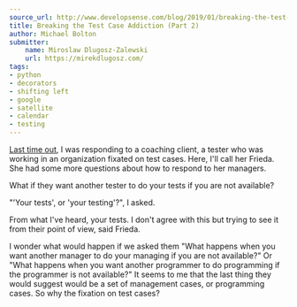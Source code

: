 ```yaml
---
source_url: http://www.developsense.com/blog/2019/01/breaking-the-test-case-addiction-part-2/
title: Breaking the Test Case Addiction (Part 2)
author: Michael Bolton
submitter:
    name: Miroslaw Dlugosz-Zalewski
    url: https://mirekdlugosz.com/
tags:
- python
- decorators
- shifting left
- google
- satellite
- calendar
- testing
---
```


[Last time out](http://www.developsense.com/blog/2019/01/breaking-the-test-case-addiction-part-1/), I was responding to a coaching client, a tester who was working in an organization fixated on test cases. Here, I'll call her Frieda. She had some more questions about how to respond to her managers.

What if they want another tester to do your tests if you are not available?

"'Your tests', or 'your testing'?", I asked.

From what I've heard, your tests. I don't agree with this but trying to see it from their point of view, said Frieda.

I wonder what would happen if we asked them "What happens when you want another manager to do your managing if you are not available?" Or "What happens when you want another programmer to do programming if the programmer is not available?" It seems to me that the last thing they would suggest would be a set of management cases, or programming cases. So why the fixation on test cases?
